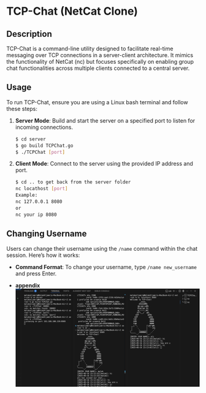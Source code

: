 # TCP-Chat (NetCat Clone)

## Description
TCP-Chat is a command-line utility designed to facilitate real-time messaging over TCP connections in a server-client architecture. It mimics the functionality of NetCat (nc) but focuses specifically on enabling group chat functionalities across multiple clients connected to a central server.

## Usage
To run TCP-Chat, ensure you are using a Linux bash terminal and follow these steps:

1. **Server Mode**: Build and start the server on a specified port to listen for incoming connections.
   ```bash
   $ cd server
   $ go build TCPChat.go
   $ ./TCPChat [port]

2. **Client Mode**: Connect to the server using the provided IP address and port.
   ```bash
   $ cd .. to get back from the server folder
   nc locathost [port]
   Example:
   nc 127.0.0.1 8080
   or 
   nc your ip 8080
   ```

## Changing Username

Users can change their username using the `/name` command within the chat session. Here’s how it works:

- **Command Format**: To change your username, type `/name new_username` and press Enter.

- **appendix**
![alt text](image.png)


